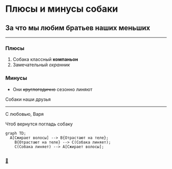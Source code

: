 # Плюсы и минусы собаки

## За что мы любим братьев наших меньших
---

### Плюсы

1. Собака классный **компаньон**
2. Замечательный *охранник*

### Минусы

* Они ~~круглогодично~~ сезонно линяют

Собаки наши друзья <hr/> С любовью, Варя

Чтоб вернутся погладь собаку

```mermaid
graph TD;
  A[Сжирает волосы] --> B{Отрастают на теле};
    B{Отрастают на теле} --> C(Собака линяет);
    C(Собака линяет) --> A[Сжирает волосы];
    
```

[:dog:](README.md "Да, меня гладь!")
